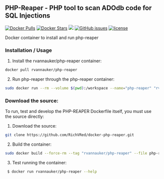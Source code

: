 ## PHP-Reaper - PHP tool to scan ADOdb code for SQL Injections
[![Docker Pulls](https://img.shields.io/docker/pulls/rvannauker/php-reaper.svg)](https://hub.docker.com/r/rvannauker/php-reaper/) [![Docker Stars](https://img.shields.io/docker/stars/rvannauker/php-reaper.svg)](https://hub.docker.com/r/rvannauker/php-reaper/) [![](https://images.microbadger.com/badges/image/rvannauker/php-reaper:latest.svg)](https://microbadger.com/images/rvannauker/php-reaper:latest) [![GitHub issues](https://img.shields.io/github/issues/RichVRed/docker-php-reaper.svg)](https://github.com/RichVRed/docker-php-reaper) [![license](https://img.shields.io/github/license/RichVRed/docker-php-reaper.svg)](https://tldrlegal.com/license/mit-license)

Docker container to install and run php-reaper

### Installation / Usage
1. Install the rvannauker/php-reaper container:
```bash
docker pull rvannauker/php-reaper
```
2. Run php-reaper through the php-reaper container:
```bash
sudo docker run --rm --volume $(pwd):/workspace --name="php-reaper" "rvannauker/php-reaper" -d {destination}
```

### Download the source:
To run, test and develop the PHP-REAPER Dockerfile itself, you must use the source directly:
1. Download the source:
```bash
git clone https://github.com/RichVRed/docker-php-reaper.git
```
2. Build the container:
```bash
sudo docker build --force-rm --tag "rvannauker/php-reaper" --file php-reaper.dockerfile .
```
3. Test running the container:
```bash
 $ docker run rvannauker/php-reaper --help
```